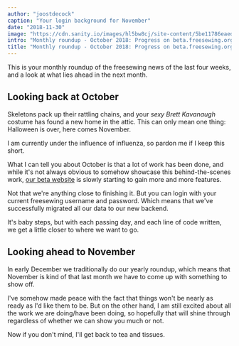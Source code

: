 ```yaml
---
author: "joostdecock"
caption: "Your login background for November"
date: "2018-11-30"
image: "https://cdn.sanity.io/images/hl5bw8cj/site-content/5be11786eaed9bba641fa66b812a3fc9f68aed1d-1920x1410.jpg"
intro: "Monthly roundup - October 2018: Progress on beta.freesewing.org [Nicht übersetzt]"
title: "Monthly roundup - October 2018: Progress on beta.freesewing.org [Nicht übersetzt]"
---
```



This is your monthly roundup of the freesewing news of the last four weeks, 
and a look at what lies ahead in the next month.

## Looking back at October

Skeletons pack up their rattling chains, and your *sexy Brett Kavanaugh* costume
has found a new home in the attic. This can only mean one thing: Halloween is over,
here comes November.

I am currently under the influence of influenza, so pardon me if I keep this short.

What I can tell you about October is that a lot of work has been done, and while it's not 
always obvious to somehow showcase this behind-the-scenes work, 
[our beta website](https://beta.freesewing.org/) is 
slowly starting to gain more and more features.

Not that we're anything close to finishing it. But you can login with your current freesewing
username and password. Which means that we've successfully migrated all our data to our new backend.

It's baby steps, but with each passing day, and each line of code written, we get a little closer
to where we want to go.

## Looking ahead to November

In early December we traditionally do our yearly roundup, which means that November is kind of 
that last month we have to come up with something to show off.

I've somehow made peace with the fact that things won't be nearly as ready as I'd like them to be.
But on the other hand, I am still excited about all the work we are doing/have been doing, so 
hopefully that will shine through regardless of whether we can show you much or not.

Now if you don't mind, I'll get back to tea and tissues.

